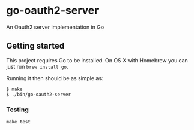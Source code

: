 # go-oauth2-server

An Oauth2 server implementation in Go

## Getting started

This project requires Go to be installed. On OS X with Homebrew you can just run `brew install go`.

Running it then should be as simple as:

```console
$ make
$ ./bin/go-oauth2-server
```

### Testing

``make test``